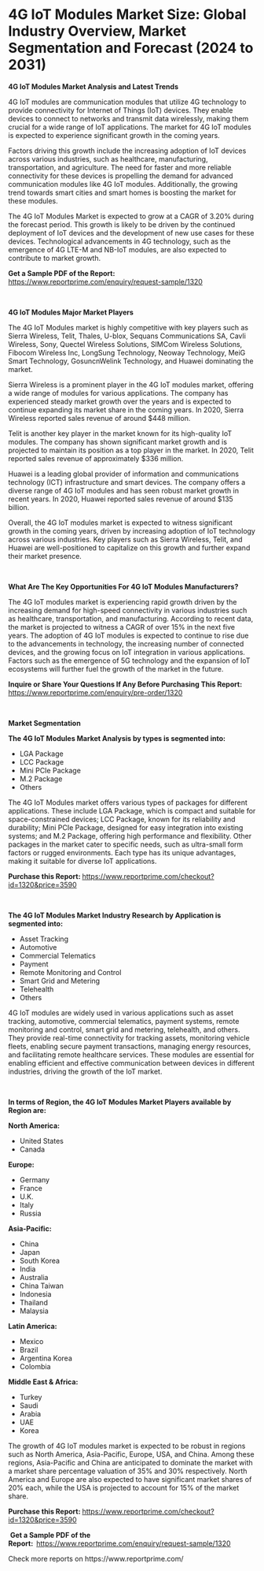 <p><h1>4G IoT Modules Market Size: Global Industry Overview, Market Segmentation and Forecast (2024 to 2031)</h1></p><p><strong>4G IoT Modules Market Analysis and Latest Trends</strong></p>
<p><p>4G IoT modules are communication modules that utilize 4G technology to provide connectivity for Internet of Things (IoT) devices. They enable devices to connect to networks and transmit data wirelessly, making them crucial for a wide range of IoT applications. The market for 4G IoT modules is expected to experience significant growth in the coming years. </p><p>Factors driving this growth include the increasing adoption of IoT devices across various industries, such as healthcare, manufacturing, transportation, and agriculture. The need for faster and more reliable connectivity for these devices is propelling the demand for advanced communication modules like 4G IoT modules. Additionally, the growing trend towards smart cities and smart homes is boosting the market for these modules.</p><p>The 4G IoT Modules Market is expected to grow at a CAGR of 3.20% during the forecast period. This growth is likely to be driven by the continued deployment of IoT devices and the development of new use cases for these devices. Technological advancements in 4G technology, such as the emergence of 4G LTE-M and NB-IoT modules, are also expected to contribute to market growth.</p></p>
<p><strong>Get a Sample PDF of the Report:&nbsp;</strong> <a href="https://www.reportprime.com/enquiry/request-sample/1320">https://www.reportprime.com/enquiry/request-sample/1320</a></p>
<p>&nbsp;</p>
<p><strong>4G IoT Modules Major Market Players</strong></p>
<p><p>The 4G IoT Modules market is highly competitive with key players such as Sierra Wireless, Telit, Thales, U-blox, Sequans Communications SA, Cavli Wireless, Sony, Quectel Wireless Solutions, SIMCom Wireless Solutions, Fibocom Wireless Inc, LongSung Technology, Neoway Technology, MeiG Smart Technology, GosuncnWelink Technology, and Huawei dominating the market.</p><p>Sierra Wireless is a prominent player in the 4G IoT modules market, offering a wide range of modules for various applications. The company has experienced steady market growth over the years and is expected to continue expanding its market share in the coming years. In 2020, Sierra Wireless reported sales revenue of around $448 million.</p><p>Telit is another key player in the market known for its high-quality IoT modules. The company has shown significant market growth and is projected to maintain its position as a top player in the market. In 2020, Telit reported sales revenue of approximately $336 million.</p><p>Huawei is a leading global provider of information and communications technology (ICT) infrastructure and smart devices. The company offers a diverse range of 4G IoT modules and has seen robust market growth in recent years. In 2020, Huawei reported sales revenue of around $135 billion.</p><p>Overall, the 4G IoT modules market is expected to witness significant growth in the coming years, driven by increasing adoption of IoT technology across various industries. Key players such as Sierra Wireless, Telit, and Huawei are well-positioned to capitalize on this growth and further expand their market presence.</p></p>
<p>&nbsp;</p>
<p><strong>What Are The Key Opportunities For 4G IoT Modules Manufacturers?</strong></p>
<p><p>The 4G IoT modules market is experiencing rapid growth driven by the increasing demand for high-speed connectivity in various industries such as healthcare, transportation, and manufacturing. According to recent data, the market is projected to witness a CAGR of over 15% in the next five years. The adoption of 4G IoT modules is expected to continue to rise due to the advancements in technology, the increasing number of connected devices, and the growing focus on IoT integration in various applications. Factors such as the emergence of 5G technology and the expansion of IoT ecosystems will further fuel the growth of the market in the future.</p></p>
<p><strong>Inquire or Share Your Questions If Any Before Purchasing This Report:</strong> <a href="https://www.reportprime.com/enquiry/pre-order/1320">https://www.reportprime.com/enquiry/pre-order/1320</a></p>
<p>&nbsp;</p>
<p><strong>Market Segmentation</strong></p>
<p><strong>The 4G IoT Modules Market Analysis by types is segmented into:</strong></p>
<p><ul><li>LGA Package</li><li>LCC Package</li><li>Mini PCIe Package</li><li>M.2 Package</li><li>Others</li></ul></p>
<p><p>The 4G IoT Modules market offers various types of packages for different applications. These include LGA Package, which is compact and suitable for space-constrained devices; LCC Package, known for its reliability and durability; Mini PCIe Package, designed for easy integration into existing systems; and M.2 Package, offering high performance and flexibility. Other packages in the market cater to specific needs, such as ultra-small form factors or rugged environments. Each type has its unique advantages, making it suitable for diverse IoT applications.</p></p>
<p><strong>Purchase this Report:&nbsp;</strong><a href="https://www.reportprime.com/checkout?id=1320&price=3590">https://www.reportprime.com/checkout?id=1320&price=3590</a></p>
<p>&nbsp;</p>
<p><strong>The 4G IoT Modules Market Industry Research by Application is segmented into:</strong></p>
<p><ul><li>Asset Tracking</li><li>Automotive</li><li>Commercial Telematics</li><li>Payment</li><li>Remote Monitoring and Control</li><li>Smart Grid and Metering</li><li>Telehealth</li><li>Others</li></ul></p>
<p><p>4G IoT modules are widely used in various applications such as asset tracking, automotive, commercial telematics, payment systems, remote monitoring and control, smart grid and metering, telehealth, and others. They provide real-time connectivity for tracking assets, monitoring vehicle fleets, enabling secure payment transactions, managing energy resources, and facilitating remote healthcare services. These modules are essential for enabling efficient and effective communication between devices in different industries, driving the growth of the IoT market.</p></p>
<p>&nbsp;</p>
<p><strong>In terms of Region, the 4G IoT Modules Market Players available by Region are:</strong></p>
<p>
    <p> <strong> North America: </strong>
        <ul>
            <li>United States</li>
            <li>Canada</li>
        </ul>
        </p> 
    <p> <strong> Europe: </strong>
        <ul>
            <li>Germany</li>
            <li>France</li>
            <li>U.K.</li>
            <li>Italy</li>
            <li>Russia</li>
        </ul>
        </p> 
    <p> <strong> Asia-Pacific: </strong>
        <ul>
            <li>China</li>
            <li>Japan</li>
            <li>South Korea</li>
            <li>India</li>
            <li>Australia</li>
            <li>China Taiwan</li>
            <li>Indonesia</li>
            <li>Thailand</li>
            <li>Malaysia</li>
        </ul>
        </p> 
    <p> <strong> Latin America: </strong>
        <ul>
            <li>Mexico</li>
            <li>Brazil</li>
            <li>Argentina Korea</li>
            <li>Colombia</li>
        </ul>
        </p> 
    <p> <strong> Middle East & Africa: </strong>
        <ul>
            <li>Turkey</li>
            <li>Saudi</li>
            <li>Arabia</li>
            <li>UAE</li>
            <li>Korea</li>
        </ul>
    </p>
    </p>
<p><p>The growth of 4G IoT modules market is expected to be robust in regions such as North America, Asia-Pacific, Europe, USA, and China. Among these regions, Asia-Pacific and China are anticipated to dominate the market with a market share percentage valuation of 35% and 30% respectively. North America and Europe are also expected to have significant market shares of 20% each, while the USA is projected to account for 15% of the market share.</p></p>
<p><strong>Purchase this Report: </strong><a href="https://www.reportprime.com/checkout?id=1320&price=3590">https://www.reportprime.com/checkout?id=1320&price=3590</a></p>
<p>&nbsp;<strong>Get a Sample PDF of the Report:&nbsp;&nbsp;</strong><a href="https://www.reportprime.com/enquiry/request-sample/1320">https://www.reportprime.com/enquiry/request-sample/1320</a></p>
<p><strong></strong></p>
<p>Check more reports on https://www.reportprime.com/</p>